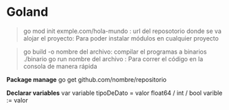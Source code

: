 # Goland
>go mod init exmple.com/hola-mundo : url del reposotorio donde se va alojar el proyecto: Para poder instalar módulos en  cualquier proyecto

>go build -o nombre del archivo:  compilar el programas a binarios
>./binario
>go run nombre del archivo : Para correr el código en la consola de manera rápida

**Package manage**
go get github.com/nombre/repositorio

**Declarar variables**
var variable tipoDeDato = valor
             float64 / int / bool
varible := valor
